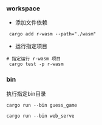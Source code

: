 
### workspace
- 添加文件依赖
```shell
 cargo add r-wasm --path="./wasm"
```

- 运行指定项目
```shell
# 指定运行 r-wasm 项目
 cargo test -p r-wasm
```

### bin
执行指定bin目录
```shell
cargo run --bin guess_game 

cargo run --bin web_serve 

```

